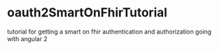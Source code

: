 # oauth2SmartOnFhirTutorial
tutorial for getting a smart on fhir authentication and authorization going with angular 2
